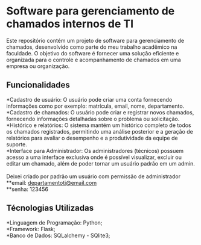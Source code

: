 # Software para gerenciamento de chamados internos de TI

Este repositório contém um projeto de software para gerenciamento de chamados, desenvolvido como parte do meu trabalho acadêmico na faculdade. O objetivo do software é fornecer uma solução eficiente e organizada para o controle e acompanhamento de chamados em uma empresa ou organização.

## Funcionalidades

*Cadastro de usuário: O usuário pode criar uma conta fornecendo informações como por exemplo: matrícula, email, nome, departamento. <br/>
*Cadastro de chamados: O usuário pode criar e registrar novos chamados, fornecendo informações detalhadas sobre o problema ou solicitação. <br/>
*Histórico e relatórios: O sistema mantém um histórico completo de todos os chamados registrados, permitindo uma análise posterior e a geração de relatórios para avaliar o desempenho e a produtividade da equipe de suporte. <br/>
*Interface para Administrador: Os administradores (técnicos) possuem acesso a uma interface exclusiva onde é possível visualizar, excluir ou editar um chamado, além de poder tornar um usuário padrão em um admin. <br/>
<br/>
Deixei criado por padrão um usuário com permissão de administrador <br/>
**email: departamentoti@email.com <br/>
**senha: 123456 <br/>

## Técnologias Utilizadas

*Linguagem de Programação: Python; <br/>
*Framework: Flask; <br/>
*Banco de Dados: SQLalchemy - SQlite3; <br/>

